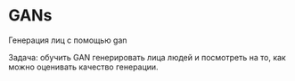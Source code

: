 # GANs
Генерация лиц с помощью gan

Задача: обучить GAN генерировать лица людей и посмотреть на то, как можно оценивать качество генерации.
